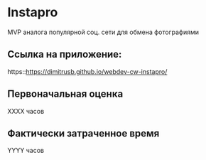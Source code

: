 # Instapro

MVP аналога популярной соц. сети для обмена фотографиями

## Ссылка на приложение:

https::https://dimitrusb.github.io/webdev-cw-instapro/

## Первоначальная оценка

ХХХХ часов

## Фактически затраченное время

YYYY часов
